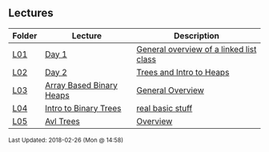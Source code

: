 ## Lectures
| Folder | Lecture | Description|
 | ------------|------------|------------|
 | [L01](https://github.com/rugbyprof/3013-Algorithms/tree/master/Lectures/L01) | [ Day 1 ](https://github.com/rugbyprof/3013-Algorithms/tree/master/Lectures/L01) | [ General overview of a linked list class](https://github.com/rugbyprof/3013-Algorithms/tree/master/Lectures/L01) |
 | [L02](https://github.com/rugbyprof/3013-Algorithms/tree/master/Lectures/L02) | [ Day 2 ](https://github.com/rugbyprof/3013-Algorithms/tree/master/Lectures/L02) | [ Trees and Intro to Heaps](https://github.com/rugbyprof/3013-Algorithms/tree/master/Lectures/L02) | [L02](https://github.com/rugbyprof/3013-Algorithms/tree/master/Lectures/L02) | [ Overview](https://github.com/rugbyprof/3013-Algorithms/tree/master/Lectures/L02) | [L02](https://github.com/rugbyprof/3013-Algorithms/tree/master/Lectures/L02) | [ Quick Notes](https://github.com/rugbyprof/3013-Algorithms/tree/master/Lectures/L02) |
 | [L03](https://github.com/rugbyprof/3013-Algorithms/tree/master/Lectures/L03) | [ Array Based Binary Heaps ](https://github.com/rugbyprof/3013-Algorithms/tree/master/Lectures/L03) | [ General Overview](https://github.com/rugbyprof/3013-Algorithms/tree/master/Lectures/L03) |
 | [L04](https://github.com/rugbyprof/3013-Algorithms/tree/master/Lectures/L04) | [ Intro to Binary Trees ](https://github.com/rugbyprof/3013-Algorithms/tree/master/Lectures/L04) | [ real basic stuff](https://github.com/rugbyprof/3013-Algorithms/tree/master/Lectures/L04) |
 | [L05](https://github.com/rugbyprof/3013-Algorithms/tree/master/Lectures/L05) | [ Avl Trees ](https://github.com/rugbyprof/3013-Algorithms/tree/master/Lectures/L05) | [ Overview](https://github.com/rugbyprof/3013-Algorithms/tree/master/Lectures/L05) |

<sup>Last Updated: 2018-02-26 (Mon @ 14:58)</sup>